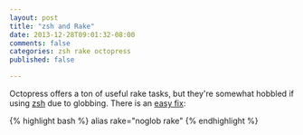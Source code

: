 ```yaml
---
layout: post
title: "zsh and Rake"
date: 2013-12-28T09:01:32-08:00
comments: false
categories: zsh rake octopress
published: false

---
```


Octopress offers a ton of useful rake tasks, but they're somewhat hobbled
if using [zsh](http://www.zsh.org/) due to globbing. There is an [easy fix](https://github.com/imathis/octopress/issues/117):

{% highlight bash %}
alias rake="noglob rake"
{% endhighlight %}

